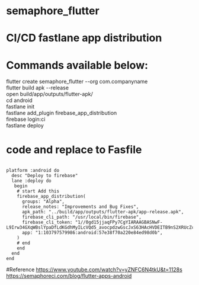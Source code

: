 # semaphore_flutter

# CI/CD fastlane app distribution
# Commands available below:
flutter create semaphore_flutter --org com.companyname <br/>
flutter build apk --release <br/>
open build/app/outputs/flutter-apk/ <br/>
cd android <br/>
fastlane init <br/>
fastlane add_plugin firebase_app_distribution <br/>
firebase login:ci <br/>
fastlane deploy

# code and replace to Fasfile
```default_platform(:android)

platform :android do
  desc "Deploy to firebase"
  lane :deploy do
   begin
    # start Add this
    firebase_app_distribution(
      groups: "Alpha",
      release_notes: "Improvements and Bug Fixes",
      apk_path: "../build/app/outputs/flutter-apk/app-release.apk",
      firebase_cli_path: "/usr/local/bin/firebase",
      firebase_cli_token: "1//0gd15jjaqFPy7CgYIARAAGBASNwF-L9Irw34GXqWBslYpaDfLdKGdhMyILcVQd5_avocpdzwGscJxS63HAcHVDEITB9nS2XRUcZc",
      app: "1:103797579986:android:57e38f70a220e84ed98d0b",
    )
    # end
    end
  end
end
```

#Reference
https://www.youtube.com/watch?v=yZNFC6N4tkU&t=1128s </br>
https://semaphoreci.com/blog/flutter-apps-android
